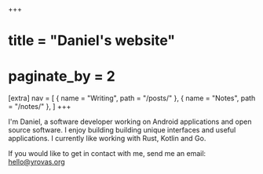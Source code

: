 +++
# title = "Daniel's website"
# paginate_by = 2
[extra]
nav = [
  { name = "Writing", path = "/posts/" },
  { name = "Notes", path = "/notes/" },
]
+++

I'm Daniel, a software developer working on Android applications and open
source software. I enjoy building building unique interfaces and useful
applications. I currently like working with Rust, Kotlin and Go.

If you would like to get in contact with me, send me an email:
[hello@yrovas.org](mailto:hello@yrovas.org)
